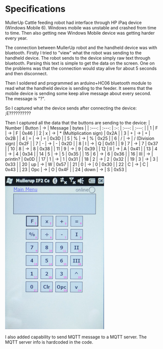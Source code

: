 # Specifications
MullerUp Cattle feeding robot had interface through HP iPaq device (Windows Mobile 6). Windows mobile was unstable and crashed from time to time. Then also getting new Windows Mobile device was getting harder every year.

The connection between MullerUp robot and the handheld device was with bluetooth. Firstly I tried to "view" what the robot was sending to the handheld device. The robot sends to the device simply raw text through bluetooth. Parsing this text is simple to get the data on the screen. One on the problems was that the connection would stay alive for about 5 seconds and then disconnect.

Then I soldered and programmed an arduino+HC06 bluetooth module to read what the handheld device is sending to the feeder. It seems that the mobile device is sending some keep alive message about every second. The message is "?".

So I captured what the device sends after connecting the device:
 ;E??????????

Then I captured all the data that the buttons are sending to the device:
| Number | Button | ->  | Message | bytes |
| :---:  | :---:  | :-: | :---:   | :---: |
| 1 | F | -> | F | 0x46 |
| 2 | x | -> | * (Multiplication sign) | 0x2A |
| 3 | + | -> | + | 0x2B |
| 4 | = | -> | = | 0x3D |
| 5 | % | -> | % | 0x25 |
| 6 | / | -> | / (Division sign) | 0x2F |
| 7 | - | -> | - | 0x2D |
| 8 | I | -> | Q | 0x51 |
| 9 | 7 | -> | 7 | 0x37 |
| 10 | 8 | -> | 8 | 0x38 |
| 11 | 9 | -> | 9 | 0x39 |
| 12 | II | -> | A | 0x41 |
| 13 | 4 | -> | 4 | 0x34 |
| 14 | 5 | -> | 5 | 0x35 |
| 15 | 6 | -> | 6 | 0x36 |
| 16 | III | -> | println? | 0x0D |
| 17 | 1 | -> | 1 | 0x31 |
| 18 | 2 | -> | 2 | 0x32 |
| 19 | 3 | -> | 3 | 0x33 |
| 20 | up | -> | W | 0x57 |
| 21 | 0 | -> | 0 | 0x30 |
| 22 | C | -> | C | 0x43 |
| 23 | Opc | -> | O | 0x4F |
| 24 | down | -> | S | 0x53 |

 <img src="buttons.jpg" alt="screenshot">

I also added capability to send MQTT message to a MQTT server. The MQTT server info is hardcoded in the code.
